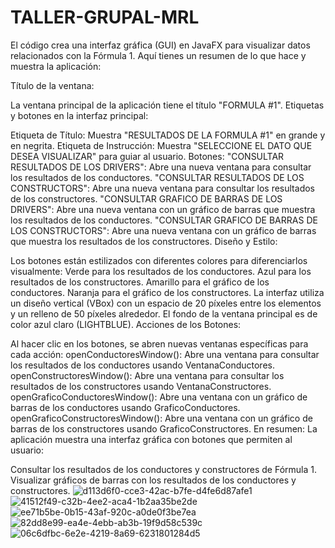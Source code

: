 # TALLER-GRUPAL-MRL
El código crea una interfaz gráfica (GUI) en JavaFX para visualizar datos relacionados con la Fórmula 1. Aquí tienes un resumen de lo que hace y muestra la aplicación:

Título de la ventana:

La ventana principal de la aplicación tiene el título "FORMULA #1".
Etiquetas y botones en la interfaz principal:

Etiqueta de Título: Muestra "RESULTADOS DE LA FORMULA #1" en grande y en negrita.
Etiqueta de Instrucción: Muestra "SELECCIONE EL DATO QUE DESEA VISUALIZAR" para guiar al usuario.
Botones:
"CONSULTAR RESULTADOS DE LOS DRIVERS": Abre una nueva ventana para consultar los resultados de los conductores.
"CONSULTAR RESULTADOS DE LOS CONSTRUCTORS": Abre una nueva ventana para consultar los resultados de los constructores.
"CONSULTAR GRAFICO DE BARRAS DE LOS DRIVERS": Abre una nueva ventana con un gráfico de barras que muestra los resultados de los conductores.
"CONSULTAR GRAFICO DE BARRAS DE LOS CONSTRUCTORS": Abre una nueva ventana con un gráfico de barras que muestra los resultados de los constructores.
Diseño y Estilo:

Los botones están estilizados con diferentes colores para diferenciarlos visualmente:
Verde para los resultados de los conductores.
Azul para los resultados de los constructores.
Amarillo para el gráfico de los conductores.
Naranja para el gráfico de los constructores.
La interfaz utiliza un diseño vertical (VBox) con un espacio de 20 píxeles entre los elementos y un relleno de 50 píxeles alrededor.
El fondo de la ventana principal es de color azul claro (LIGHTBLUE).
Acciones de los Botones:

Al hacer clic en los botones, se abren nuevas ventanas específicas para cada acción:
openConductoresWindow(): Abre una ventana para consultar los resultados de los conductores usando VentanaConductores.
openConstructoresWindow(): Abre una ventana para consultar los resultados de los constructores usando VentanaConstructores.
openGraficoConductoresWindow(): Abre una ventana con un gráfico de barras de los conductores usando GraficoConductores.
openGraficoConstructoresWindow(): Abre una ventana con un gráfico de barras de los constructores usando GraficoConstructores.
En resumen:
La aplicación muestra una interfaz gráfica con botones que permiten al usuario:

Consultar los resultados de los conductores y constructores de Fórmula 1.
Visualizar gráficos de barras con los resultados de los conductores y constructores.
![d113d6f0-cce3-42ac-b7fe-d4fe6d87afe1](https://github.com/user-attachments/assets/10865dc4-ce13-4e1e-9b8d-3d582890c6ec)
![41512f49-c32b-4ee2-aca4-1b2aa35be2de](https://github.com/user-attachments/assets/0b42d717-e669-4114-8aff-e3543e75c53f)
![ee71b5be-0b15-43af-920c-a0de0f3be7ea](https://github.com/user-attachments/assets/778806e1-1f5d-4c9b-b9bc-688d41b92b42)
![82dd8e99-ea4e-4ebb-ab3b-19f9d58c539c](https://github.com/user-attachments/assets/514a7967-1f59-44c4-b3e2-7d513d623d3a)
![06c6dfbc-6e2e-4219-8a69-6231801284d5](https://github.com/user-attachments/assets/f382a786-27e8-47dc-bfee-09b4dad759d8)
